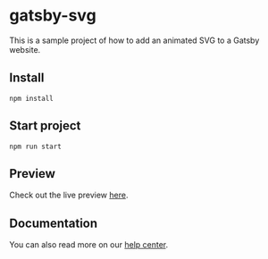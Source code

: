 # gatsby-svg

This is a sample project of how to add an animated SVG to a Gatsby website.

## Install

`npm install`

## Start project

`npm run start`

## Preview

Check out the live preview [here](https://svgator-gatsby-svg.vercel.app/).

## Documentation

You can also read more on our [help center](https://www.svgator.com/help/getting-started/add-animated-svgs-to-react-website).

